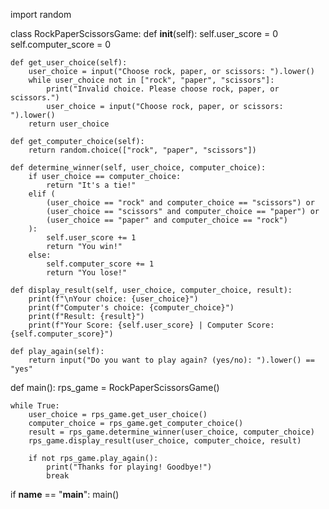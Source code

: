 import random

class RockPaperScissorsGame:
    def __init__(self):
        self.user_score = 0 
        self.computer_score = 0

    def get_user_choice(self):
        user_choice = input("Choose rock, paper, or scissors: ").lower()
        while user_choice not in ["rock", "paper", "scissors"]:
            print("Invalid choice. Please choose rock, paper, or scissors.")
            user_choice = input("Choose rock, paper, or scissors: ").lower()
        return user_choice

    def get_computer_choice(self):
        return random.choice(["rock", "paper", "scissors"])

    def determine_winner(self, user_choice, computer_choice):
        if user_choice == computer_choice:
            return "It's a tie!"
        elif (
            (user_choice == "rock" and computer_choice == "scissors") or
            (user_choice == "scissors" and computer_choice == "paper") or
            (user_choice == "paper" and computer_choice == "rock")
        ):
            self.user_score += 1
            return "You win!"
        else:
            self.computer_score += 1
            return "You lose!"

    def display_result(self, user_choice, computer_choice, result):
        print(f"\nYour choice: {user_choice}")
        print(f"Computer's choice: {computer_choice}")
        print(f"Result: {result}")
        print(f"Your Score: {self.user_score} | Computer Score: {self.computer_score}")

    def play_again(self):
        return input("Do you want to play again? (yes/no): ").lower() == "yes"


def main():
    rps_game = RockPaperScissorsGame()

    while True:
        user_choice = rps_game.get_user_choice()
        computer_choice = rps_game.get_computer_choice()
        result = rps_game.determine_winner(user_choice, computer_choice)
        rps_game.display_result(user_choice, computer_choice, result)

        if not rps_game.play_again():
            print("Thanks for playing! Goodbye!")
            break


if __name__ == "__main__":
    main()
